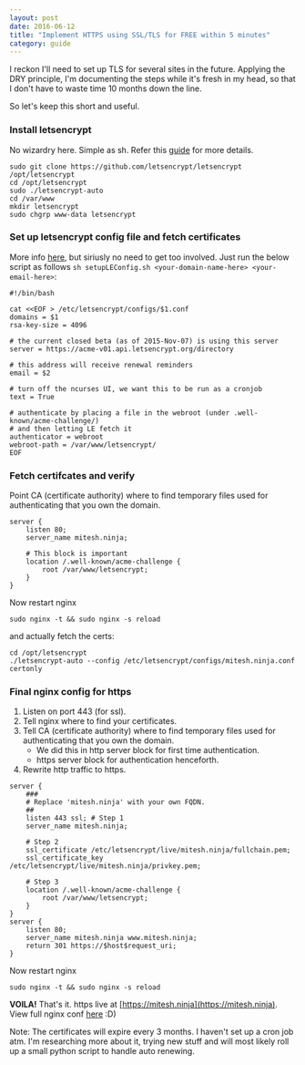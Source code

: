 ```yaml
---
layout: post
date: 2016-06-12
title: "Implement HTTPS using SSL/TLS for FREE within 5 minutes"
category: guide
---
```


I reckon I'll need to set up TLS for several sites in the future. Applying the DRY principle, I'm documenting the steps while it's fresh in my head, so that I don't have to waste time 10 months down the line.

So let's keep this short and useful.

<!--more-->

### Install letsencrypt

No wizardry here. Simple as sh. Refer this [guide](https://www.nginx.com/blog/free-certificates-lets-encrypt-and-nginx/) for more details.

```shell
sudo git clone https://github.com/letsencrypt/letsencrypt /opt/letsencrypt
cd /opt/letsencrypt
sudo ./letsencrypt-auto
cd /var/www
mkdir letsencrypt
sudo chgrp www-data letsencrypt
```

### Set up letsencrypt config file and fetch certificates

More info [here](https://gist.github.com/xrstf/581981008b6be0d2224f), but siriusly no need to get too involved. Just run the below script as follows `sh setupLEConfig.sh <your-domain-name-here> <your-email-here>`:

```shell
#!/bin/bash

cat <<EOF > /etc/letsencrypt/configs/$1.conf
domains = $1
rsa-key-size = 4096

# the current closed beta (as of 2015-Nov-07) is using this server
server = https://acme-v01.api.letsencrypt.org/directory

# this address will receive renewal reminders
email = $2

# turn off the ncurses UI, we want this to be run as a cronjob
text = True

# authenticate by placing a file in the webroot (under .well-known/acme-challenge/)
# and then letting LE fetch it
authenticator = webroot
webroot-path = /var/www/letsencrypt/
EOF
```

### Fetch certifcates and verify

Point CA (certificate authority) where to find temporary files used for authenticating that you own the domain.

```shell
server {
    listen 80;
    server_name mitesh.ninja;

    # This block is important
    location /.well-known/acme-challenge {
        root /var/www/letsencrypt;
    }
}
```

Now restart nginx

```
sudo nginx -t && sudo nginx -s reload
```

and actually fetch the certs:

```shell
cd /opt/letsencrypt
./letsencrypt-auto --config /etc/letsencrypt/configs/mitesh.ninja.conf certonly
```

### Final nginx config for https

1. Listen on port 443 (for ssl).  
2. Tell nginx where to find your certificates.  
3. Tell CA (certificate authority) where to find temporary files used for authenticating that you own the domain.  
    - We did this in http server block for first time authentication.  
    - https server block for authentication henceforth.  
4. Rewrite http traffic to https.  

```shell
server {
    ###
    # Replace 'mitesh.ninja' with your own FQDN.
    ##
    listen 443 ssl; # Step 1
    server_name mitesh.ninja;

    # Step 2
    ssl_certificate /etc/letsencrypt/live/mitesh.ninja/fullchain.pem;
    ssl_certificate_key /etc/letsencrypt/live/mitesh.ninja/privkey.pem;

    # Step 3
    location /.well-known/acme-challenge {
        root /var/www/letsencrypt;
    }
}
server {
    listen 80;
    server_name mitesh.ninja www.mitesh.ninja;
    return 301 https://$host$request_uri;
}
```

Now restart nginx

    sudo nginx -t && sudo nginx -s reload


**VOILA!** That's it. https live at [https://mitesh.ninja](https://mitesh.ninja). View full nginx conf [here](https://github.com/MiteshNinja/mitesh.ninja/blob/master/conf/mitesh.ninja.conf) :D)

Note: The certificates will expire every 3 months. I haven't set up a cron job atm. I'm researching more about it, trying new stuff and will most likely roll up a small python script to handle auto renewing.
